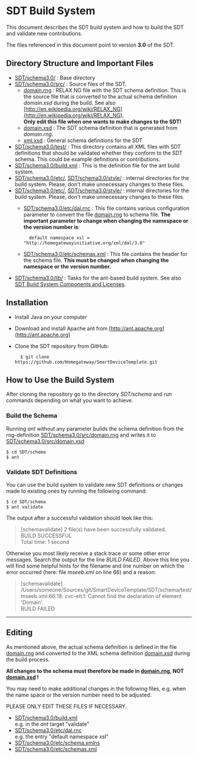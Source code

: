 # SDT Build System
This document describes the SDT build system and how to build the SDT and validate new contributions.

The files referenced in this document point to version **3.0** of the SDT.

## Directory Structure and Important Files
- [SDT/schema3.0/](../..) : Base directory
- [SDT/schema3.0/src/](../src/) : Source files of the SDT.
	- [domain.rng](../src/domain.rng) : RELAX NG file with the SDT schema definition. This is the source file that is converted to the actual schema definition *domain.xsd* during the build. See also [http://en.wikipedia.org/wiki/RELAX_NG](http://en.wikipedia.org/wiki/RELAX_NG).  
	**Only edit this file when one wants to make changes to the SDT!**
	- [domain.xsd](../src/domain.xsd) : The SDT schema definition that is generated from *domain.rng*.
	- [xml.xsd](../src/xml.xsd) : General schema definitions for the SDT
- [SDT/schema3.0/test/](../test/) : This directory contains all XML files with SDT definitions that should be validated whether they conform to the SDT schema. This could be example definitions or contributions.
- [SDT/schema3.0/build.xml](../build.xml) : This is the definition file for the ant build system.
- [SDT/schema3.0/etc/](../etc/), [SDT/schema3.0/style/](../style/) : internal directories for the build system. Please, don't make unnecessary changes to these files.
- [SDT/schema3.0/etc/](../etc), [SDT/schema3.0/style/](../style/) : internal directories for the build system. Please, don't make unnecessary changes to these files.
	- [SDT/schema3.0/etc/dal.rnc](../etc/dal.rnc) : This file contains various configuration parameter to convert the file [domain.rng](../src/domain.rng) to schema file. **The important parameter to change when changing the namespace or the version number is**:

			default namespace xsl = "http://homegatewayinitiative.org/xml/dal/3.0"

	- [SDT/schema3.0/etc/schemas.xml](../etc/schemas.xml) : This file contains the header for the schema file. **This must be changed when changing the namespace or the version number.**
- [SDT/schema3.0/lib/](../lib/) : Tasks for the ant-based build system. See also [SDT Build System Components and Licenses](SDT%20Build%20System%20Components%20and%20Licenses.md).

## Installation
- Install Java on your computer
- Download and install Apache ant from [http://ant.apache.org](http://ant.apache.org)
- Clone the SDT repository from GitHub:

		$ git clone https://github.com/Homegateway/SmartDeviceTemplate.git
	
## How to Use the Build System
After cloning the repository go to the directory *SDT/schema* and run commands depending on what you want to achieve.

### Build the Schema
Running *ant* without any parameter builds the schema definition from the rng-definition [SDT/schema3.0/src/domain.rng](../src/domain.rng) and writes it to [SDT/schema3.0/src/domain.xsd](../src/domain.xsd)

	$ cd SDT/schema
	$ ant

### Validate SDT Definitions
You can use the build system to validate new SDT definitions or changes made to existing ones by running the following command:

	$ cd SDT/schema
	$ ant validate

The output after a successful validation should look like this:

>[schemavalidate] 2 file(s) have been successfully validated.  
>BUILD SUCCESSFUL  
>Total time: 1 second

Otherwise you most likely receive a stack trace or some other error messages. Search the output for the line *BUILD FAILED*. Above this line you will find some helpful hints for the filename and line number on which the error occurred (here: file *mseeb.xml* on line 66) and a reason:	

>[schemavalidate] /Users/someone/Sources/git/SmartDeviceTemplate/SDT/schema/test/mseeb.xml:66:18: cvc-elt.1: Cannot find the declaration of element 'Domain'.    
>BUILD FAILED

---

##  Editing
As mentioned above, the actual schema definition is defined in the file [domain.rng](../src/domain.rng) and converted to the XML schema definition [domain.xsd](../src/domain.xsd) during the build process. 

**All changes to the schema must therefore be made in [domain.rng](../src/domain.rng), NOT [domain.xsd](../src/domain.xsd) !**

You may need to make additional changes in the following files, e.g. when the name space or the version number need to be adjusted.

PLEASE ONLY EDIT THESE FILES IF NECESSARY. 

- [SDT/schema3.0/build.xml](../build.xml)  
e.g. in the *ant* target "validate"
- [SDT/schema3.0/etc/dal.rnc](../etc/dal.rnc)  
e.g. the entry "default namespace xsl"
- [SDT/schema3.0/etc/schema.xmlns](../etc/schema.xmlns)
- [SDT/schema3.0/etc/schemas.xml](../etc/schemas.xml)
